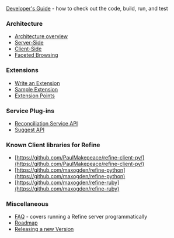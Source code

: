 [Developer's Guide](Developers-Guide) - how to check out the code, build, run, and test

### Architecture
* [Architecture overview](http://code.google.com/p/google-refine/wiki/Architecture)
* [Server-Side](http://code.google.com/p/google-refine/wiki/ServerSideArchitecture)
* [Client-Side](http://code.google.com/p/google-refine/wiki/ClientSideArchitecture)
* [Faceted Browsing](http://code.google.com/p/google-refine/wiki/FacetedBrowsingArchitecture)

### Extensions
* [Write an Extension](http://code.google.com/p/google-refine/wiki/WriteAnExtension)
* [Sample Extension](http://code.google.com/p/google-refine/wiki/SampleExtension)
* [Extension Points](http://code.google.com/p/google-refine/wiki/ExtensionPoints)

### Service Plug-ins
* [Reconciliation Service API](http://code.google.com/p/google-refine/wiki/ReconciliationServiceApi)
* [Suggest API](http://code.google.com/p/google-refine/wiki/SuggestApi)

### Known Client libraries for Refine
* [https://github.com/PaulMakepeace/refine-client-py/](https://github.com/PaulMakepeace/refine-client-py/)
* [https://github.com/maxogden/refine-python](https://github.com/maxogden/refine-python)
* [https://github.com/maxogden/refine-ruby](https://github.com/maxogden/refine-ruby)

### Miscellaneous
* [FAQ](FAQ) - covers running a Refine server programmatically
* [Roadmap](Roadmap)
* [Releasing a new Version](ReleasingVersionM)